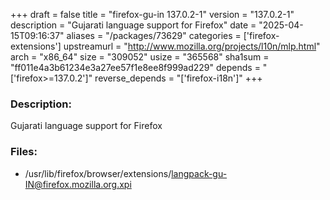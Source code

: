 +++
draft = false
title = "firefox-gu-in 137.0.2-1"
version = "137.0.2-1"
description = "Gujarati language support for Firefox"
date = "2025-04-15T09:16:37"
aliases = "/packages/73629"
categories = ['firefox-extensions']
upstreamurl = "http://www.mozilla.org/projects/l10n/mlp.html"
arch = "x86_64"
size = "309052"
usize = "365568"
sha1sum = "ff011e4a3b61234e3a27ee57f1e8ee8f999ad229"
depends = "['firefox>=137.0.2']"
reverse_depends = "['firefox-i18n']"
+++
### Description: 
Gujarati language support for Firefox

### Files: 
* /usr/lib/firefox/browser/extensions/langpack-gu-IN@firefox.mozilla.org.xpi
